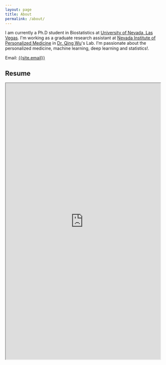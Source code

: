 ```yaml
---
layout: page
title: About
permalink: /about/
---
```

<p>
I am currently a Ph.D student in Biostatistics at <a href="https://www.unlv.edu/" target="_blank">University of Nevada, Las Vegas</a>. I'm working as a graduate research assistant at <a href="https://www.unlv.edu/nipm" target="_blank">Nevada Institute of Personalized Medicine</a> in <a href="https://www.unlv.edu/people/qing-wu" target="_blank">Dr. Qing Wu</a>'s Lab. I'm passionate about the personalized medicine, machine learning, deep learning and statistics!. 
</p>

Email: <a href="mailto:{{site.email}}?Subject=From Blog Site:">{{site.email}}</a>

## Resume
<iframe src="https://drive.google.com/open?id=18xHF4SRS3pEAnxkowZhucR2UFtVALNuD" width="100%" height="900"></iframe>
